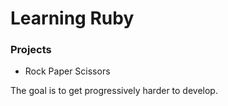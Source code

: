 # Learning Ruby
### Projects
   - Rock Paper Scissors

The goal is to get progressively harder to develop.